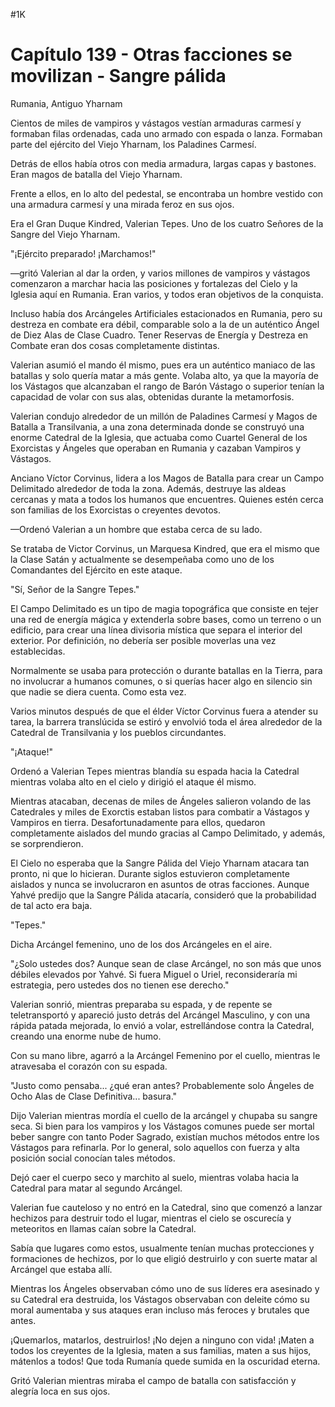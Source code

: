 
#1K 

# Capítulo 139 - Otras facciones se movilizan - Sangre pálida


Rumania, Antiguo Yharnam

Cientos de miles de vampiros y vástagos vestían armaduras carmesí y formaban filas ordenadas, cada uno armado con espada o lanza. Formaban parte del ejército del Viejo Yharnam, los Paladines Carmesí.

Detrás de ellos había otros con media armadura, largas capas y bastones. Eran magos de batalla del Viejo Yharnam.

Frente a ellos, en lo alto del pedestal, se encontraba un hombre vestido con una armadura carmesí y una mirada feroz en sus ojos.

Era el Gran Duque Kindred, Valerian Tepes. Uno de los cuatro Señores de la Sangre del Viejo Yharnam.

"¡Ejército preparado! ¡Marchamos!"

—gritó Valerian al dar la orden, y varios millones de vampiros y vástagos comenzaron a marchar hacia las posiciones y fortalezas del Cielo y la Iglesia aquí en Rumania. Eran varios, y todos eran objetivos de la conquista.

Incluso había dos Arcángeles Artificiales estacionados en Rumania, pero su destreza en combate era débil, comparable solo a la de un auténtico Ángel de Diez Alas de Clase Cuadro. Tener Reservas de Energía y Destreza en Combate eran dos cosas completamente distintas.

Valerian asumió el mando él mismo, pues era un auténtico maniaco de las batallas y solo quería matar a más gente. Volaba alto, ya que la mayoría de los Vástagos que alcanzaban el rango de Barón Vástago o superior tenían la capacidad de volar con sus alas, obtenidas durante la metamorfosis.

Valerian condujo alrededor de un millón de Paladines Carmesí y Magos de Batalla a Transilvania, a una zona determinada donde se construyó una enorme Catedral de la Iglesia, que actuaba como Cuartel General de los Exorcistas y Ángeles que operaban en Rumania y cazaban Vampiros y Vástagos.

Anciano Víctor Corvinus, lidera a los Magos de Batalla para crear un Campo Delimitado alrededor de toda la zona. Además, destruye las aldeas cercanas y mata a todos los humanos que encuentres. Quienes estén cerca son familias de los Exorcistas o creyentes devotos.

—Ordenó Valerian a un hombre que estaba cerca de su lado.

Se trataba de Victor Corvinus, un Marquesa Kindred, que era el mismo que la Clase Satán y actualmente se desempeñaba como uno de los Comandantes del Ejército en este ataque.

"Sí, Señor de la Sangre Tepes."

El Campo Delimitado es un tipo de magia topográfica que consiste en tejer una red de energía mágica y extenderla sobre bases, como un terreno o un edificio, para crear una línea divisoria mística que separa el interior del exterior. Por definición, no debería ser posible moverlas una vez establecidas.

Normalmente se usaba para protección o durante batallas en la Tierra, para no involucrar a humanos comunes, o si querías hacer algo en silencio sin que nadie se diera cuenta. Como esta vez.

Varios minutos después de que el élder Víctor Corvinus fuera a atender su tarea, la barrera translúcida se estiró y envolvió toda el área alrededor de la Catedral de Transilvania y los pueblos circundantes.

"¡Ataque!"

Ordenó a Valerian Tepes mientras blandía su espada hacia la Catedral mientras volaba alto en el cielo y dirigió el ataque él mismo.

Mientras atacaban, decenas de miles de Ángeles salieron volando de las Catedrales y miles de Exorctis estaban listos para combatir a Vástagos y Vampiros en tierra. Desafortunadamente para ellos, quedaron completamente aislados del mundo gracias al Campo Delimitado, y además, se sorprendieron.

El Cielo no esperaba que la Sangre Pálida del Viejo Yharnam atacara tan pronto, ni que lo hicieran. Durante siglos estuvieron completamente aislados y nunca se involucraron en asuntos de otras facciones. Aunque Yahvé predijo que la Sangre Pálida atacaría, consideró que la probabilidad de tal acto era baja.

"Tepes."

Dicha Arcángel femenino, uno de los dos Arcángeles en el aire.

"¿Solo ustedes dos? Aunque sean de clase Arcángel, no son más que unos débiles elevados por Yahvé. Si fuera Miguel o Uriel, reconsideraría mi estrategia, pero ustedes dos no tienen ese derecho."

Valerian sonrió, mientras preparaba su espada, y de repente se teletransportó y apareció justo detrás del Arcángel Masculino, y con una rápida patada mejorada, lo envió a volar, estrellándose contra la Catedral, creando una enorme nube de humo.

Con su mano libre, agarró a la Arcángel Femenino por el cuello, mientras le atravesaba el corazón con su espada.

"Justo como pensaba... ¿qué eran antes? Probablemente solo Ángeles de Ocho Alas de Clase Definitiva... basura."

Dijo Valerian mientras mordía el cuello de la arcángel y chupaba su sangre seca. Si bien para los vampiros y los Vástagos comunes puede ser mortal beber sangre con tanto Poder Sagrado, existían muchos métodos entre los Vástagos para refinarla. Por lo general, solo aquellos con fuerza y ​​alta posición social conocían tales métodos.

Dejó caer el cuerpo seco y marchito al suelo, mientras volaba hacia la Catedral para matar al segundo Arcángel.

Valerian fue cauteloso y no entró en la Catedral, sino que comenzó a lanzar hechizos para destruir todo el lugar, mientras el cielo se oscurecía y meteoritos en llamas caían sobre la Catedral.

Sabía que lugares como estos, usualmente tenían muchas protecciones y formaciones de hechizos, por lo que eligió destruirlo y con suerte matar al Arcángel que estaba allí.

Mientras los Ángeles observaban cómo uno de sus líderes era asesinado y su Catedral era destruida, los Vástagos observaban con deleite cómo su moral aumentaba y sus ataques eran incluso más feroces y brutales que antes.

¡Quemarlos, matarlos, destruirlos! ¡No dejen a ninguno con vida! ¡Maten a todos los creyentes de la Iglesia, maten a sus familias, maten a sus hijos, mátenlos a todos! Que toda Rumanía quede sumida en la oscuridad eterna.

Gritó Valerian mientras miraba el campo de batalla con satisfacción y alegría loca en sus ojos.